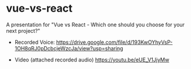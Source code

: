 # vue-vs-react
A presentation for "Vue vs React - Which one should you choose for your next project?"

- Recorded Voice:
https://drive.google.com/file/d/193KwOYhyVsP-1OH8qRJ0pDcbcjeWzcJa/view?usp=sharing

- Video (attached recorded audio)
https://youtu.be/eUE_V1JjyMw
